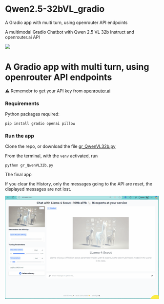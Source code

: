 # Qwen2.5-32bVL_gradio
A Gradio app with multi turn, using openrouter API endpoints


A multimodal Gradio Chatbot with Qwen 2.5 VL 32b Instruct and openrouter.ai API

<img src='https://www.ilinkandlink.com/wp-content/uploads/2025/02/20250205230750.webp' width=800>


# A Gradio app with multi turn, using openrouter API endpoints

⚠️ Rememebr to get your API key from [openrouter.ai](https://openrouter.ai/qwen/qwen2.5-vl-3b-instruct:free/api)


### Requirements

Python packages required:
```
pip install gradio openai pillow
```

### Run the app
Clone the repo, or download the file [gr_QwenVL32b.py](https://github.com/fabiomatricardi/Qwen2.5-32bVL_gradio/raw/main/gr_QwenVL32b.py)

From the terminal, with the `venv` activated, run
```
python gr_QwenVL32b.py
```



The final app

If you clear the History, only the messages going to the API are reset, the displayed messages are not lost.

<img src='https://github.com/fabiomatricardi/Llama4Scout_gradio/raw/main/Llama4ScoutImages-gradio.gif' width=1000>

